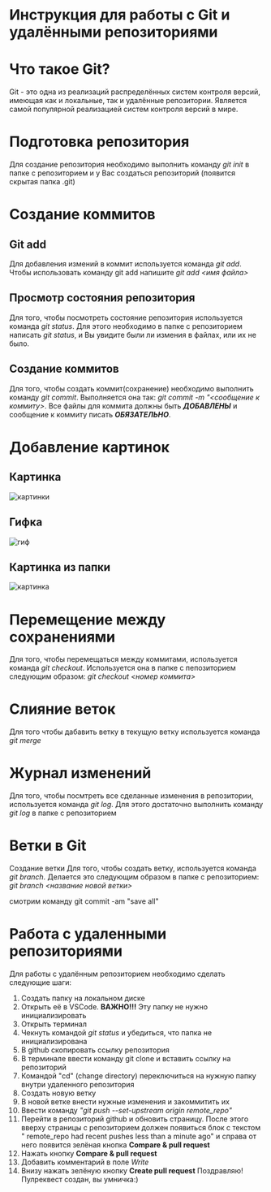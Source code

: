 # Инструкция для работы с Git и удалёнными репозиториями
# Что такое Git?
Git - это одна из реализаций распределённых систем контроля версий, имеющая как и локальные, так и удалённые репозитории. Является самой популярной реализацией систем контроля версий в мире.
# Подготовка репозитория
Для создание репозитория необходимо выполнить команду _git init_ в папке с репозиторием и у Вас создаться репозиторий (появится скрытая папка .git)

# Создание коммитов
## Git add
Для добавления измений в коммит используется команда *git add*. Чтобы использовать команду git add напишите *git add <имя файла>*

Просмотр состояния репозитория
---
Для того, чтобы посмотреть состояние репозитория используется команда *git status*. Для этого необходимо в папке с репозиторием написать *git status*, и Вы увидите были ли измения в файлах, или их не было.

## Создание коммитов
Для того, чтобы создать коммит(сохранение) необходимо выполнить команду *git commit*. Выполняется она так: *git commit -m "<сообщение к коммиту>*. Все файлы для коммита должны быть ***ДОБАВЛЕНЫ*** и сообщение к коммиту писать ***ОБЯЗАТЕЛЬНО***.

# Добавление картинок
## Картинка
   ![картинки](https://miro.medium.com/max/1400/1*vlDY5078rLn0dFQWbdAKUA.png)
## Гифка
   ![гиф](https://raw.githubusercontent.com/nadehi18/battery-wallpaper-windows/master/preview/charging.gif)
## Картинка из папки
   ![картинка](1_S-_fv45WT4MgqtnPVsxtHQ.jpeg)

# Перемещение между сохранениями
Для того, чтобы перемещаться между коммитами, используется команда *git checkout*. Используется она в папке с пепозиторием следующим образом: *git checkout <номер коммита>*
# Слияние веток
Для того чтобы дабавить ветку в текущую ветку используется команда *git merge*
# Журнал изменений
Для того, чтобы посмтреть все сделанные изменения в репозитории, используется команда _git log_. Для этого достаточно выполнить команду _git log_ в папке с репозиторием
# Ветки в Git
Создание ветки
Для того, чтобы создать ветку, используется команда *git branch*. Делается это следующим образом в папке с репозиторием: *git branch <название новой ветки>*

смотрим команду git commit -am "save all"

# Работа с удаленными репозиториями

Для работы с удалённым репозиторием необходимо сделать следующие шаги:
1. Создать папку на локальном диске
2. Открыть её в VSCode. **ВАЖНО!!!** Эту папку не нужно инициализировать
3. Открыть терминал
4. Чекнуть командой *git status* и убедиться, что папка не инициализирована
5. В github скопировать ссылку репозитория
6. В терминале ввести команду git clone и вставить ссылку на репозиторий
7. Командой "cd" (change directory) переключиться на нужную папку внутри удаленного репозитория
8. Создать новую ветку
9. В новой ветке внести нужные изменения и закоммитить их
10. Ввести команду *"git push --set-upstream origin remote_repo"*
11. Перейти в репозиторий github и обновить страницу. После этого вверху страницы с репозиторием должен появиться блок с текстом " remote_repo had recent pushes less than a minute ago" и справа от него появится зелёная кнопка **Compare & pull request**
12. Нажать кнопку **Compare & pull request**
13. Добавить комментарий в поле *Write*
14. Внизу нажать зелёную кнопку **Create pull request**
Поздравляю! Пулреквест создан, вы умничка:)



